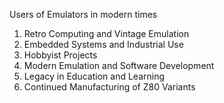 Users of Emulators in modern times
1. Retro Computing and Vintage Emulation
2. Embedded Systems and Industrial Use
3. Hobbyist Projects
4. Modern Emulation and Software Development
5. Legacy in Education and Learning
6. Continued Manufacturing of Z80 Variants

